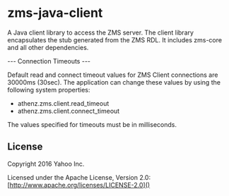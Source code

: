 zms-java-client
===============

A Java client library to access the ZMS server.
The client library encapsulates the stub generated from the ZMS RDL. 
It includes zms-core and all other dependencies.

--- Connection Timeouts ---

Default read and connect timeout values for ZMS Client connections
are 30000ms (30sec). The application can change these values by using
the following system properties:

 * athenz.zms.client.read_timeout
 * athenz.zms.client.connect_timeout

The values specified for timeouts must be in milliseconds.

## License

Copyright 2016 Yahoo Inc.

Licensed under the Apache License, Version 2.0: [http://www.apache.org/licenses/LICENSE-2.0]()
